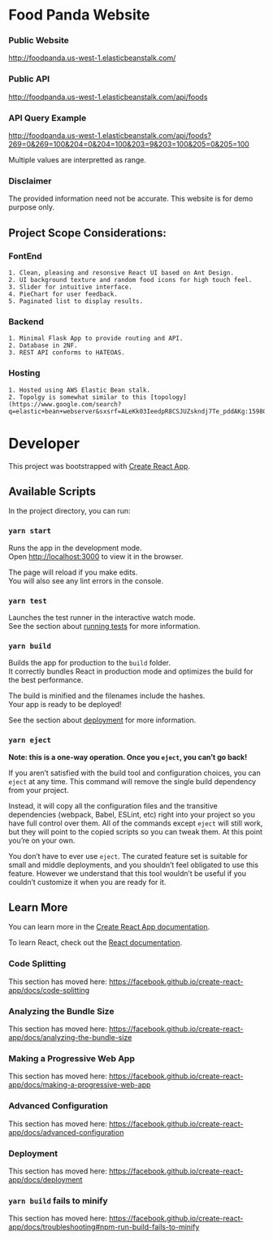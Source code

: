 # Food Panda Website

### Public Website

http://foodpanda.us-west-1.elasticbeanstalk.com/

### Public API

http://foodpanda.us-west-1.elasticbeanstalk.com/api/foods

### API Query Example

http://foodpanda.us-west-1.elasticbeanstalk.com/api/foods?269=0&269=100&204=0&204=100&203=9&203=100&205=0&205=100

Multiple values are interpretted as range.

### Disclaimer

The provided information need not be accurate. This website is for demo purpose only.


## Project Scope Considerations:

### FontEnd
    1. Clean, pleasing and resonsive React UI based on Ant Design.
    2. UI background texture and random food icons for high touch feel.
    3. Slider for intuitive interface.
    4. PieChart for user feedback.
    5. Paginated list to display results.

### Backend
    1. Minimal Flask App to provide routing and API.
    2. Database in 2NF.
    3. REST API conforms to HATEOAS.

### Hosting
    1. Hosted using AWS Elastic Bean stalk.
    2. Topolgy is somewhat similar to this [topology](https://www.google.com/search?q=elastic+bean+webserver&sxsrf=ALeKk03IeedpR8CSJUZskndj7Te_pddAKg:1598063133577&source=lnms&tbm=isch&sa=X&ved=2ahUKEwiy456L4a3rAhWrGTQIHRoGAxEQ_AUoAnoECA4QBA&biw=2327&bih=1236#imgrc=5p18qBHsLu6kNM).




# Developer 

This project was bootstrapped with [Create React App](https://github.com/facebook/create-react-app).

## Available Scripts

In the project directory, you can run:

### `yarn start`

Runs the app in the development mode.<br />
Open [http://localhost:3000](http://localhost:3000) to view it in the browser.

The page will reload if you make edits.<br />
You will also see any lint errors in the console.

### `yarn test`

Launches the test runner in the interactive watch mode.<br />
See the section about [running tests](https://facebook.github.io/create-react-app/docs/running-tests) for more information.

### `yarn build`

Builds the app for production to the `build` folder.<br />
It correctly bundles React in production mode and optimizes the build for the best performance.

The build is minified and the filenames include the hashes.<br />
Your app is ready to be deployed!

See the section about [deployment](https://facebook.github.io/create-react-app/docs/deployment) for more information.

### `yarn eject`

**Note: this is a one-way operation. Once you `eject`, you can’t go back!**

If you aren’t satisfied with the build tool and configuration choices, you can `eject` at any time. This command will remove the single build dependency from your project.

Instead, it will copy all the configuration files and the transitive dependencies (webpack, Babel, ESLint, etc) right into your project so you have full control over them. All of the commands except `eject` will still work, but they will point to the copied scripts so you can tweak them. At this point you’re on your own.

You don’t have to ever use `eject`. The curated feature set is suitable for small and middle deployments, and you shouldn’t feel obligated to use this feature. However we understand that this tool wouldn’t be useful if you couldn’t customize it when you are ready for it.

## Learn More

You can learn more in the [Create React App documentation](https://facebook.github.io/create-react-app/docs/getting-started).

To learn React, check out the [React documentation](https://reactjs.org/).

### Code Splitting

This section has moved here: https://facebook.github.io/create-react-app/docs/code-splitting

### Analyzing the Bundle Size

This section has moved here: https://facebook.github.io/create-react-app/docs/analyzing-the-bundle-size

### Making a Progressive Web App

This section has moved here: https://facebook.github.io/create-react-app/docs/making-a-progressive-web-app

### Advanced Configuration

This section has moved here: https://facebook.github.io/create-react-app/docs/advanced-configuration

### Deployment

This section has moved here: https://facebook.github.io/create-react-app/docs/deployment

### `yarn build` fails to minify

This section has moved here: https://facebook.github.io/create-react-app/docs/troubleshooting#npm-run-build-fails-to-minify

